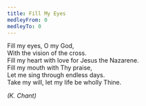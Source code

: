 ```yaml
---
title: Fill My Eyes
medleyFrom: 0
medleyTo: 0
---
```


Fill my eyes, O my God,  
With the vision of the cross.  
Fill my heart with love for Jesus the Nazarene.  
Fill my mouth with Thy praise,  
Let me sing through endless days.  
Take my will, let my life be wholly Thine.

_(K. Chant)_
